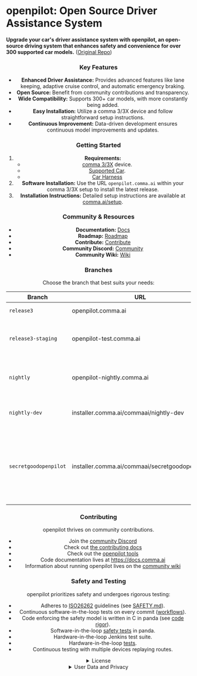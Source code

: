 # openpilot: Open Source Driver Assistance System

**Upgrade your car's driver assistance system with openpilot, an open-source driving system that enhances safety and convenience for over 300 supported car models.**  ([Original Repo](https://github.com/commaai/openpilot))

<div align="center" style="text-align: center;">

### Key Features

*   **Enhanced Driver Assistance:** Provides advanced features like lane keeping, adaptive cruise control, and automatic emergency braking.
*   **Open Source:**  Benefit from community contributions and transparency.
*   **Wide Compatibility:** Supports 300+ car models, with more constantly being added.
*   **Easy Installation:** Utilize a comma 3/3X device and follow straightforward setup instructions.
*   **Continuous Improvement:** Data-driven development ensures continuous model improvements and updates.

### Getting Started

1.  **Requirements:**
    *   [comma 3/3X](https://comma.ai/shop/comma-3x) device.
    *   [Supported Car](docs/CARS.md).
    *   [Car Harness](https://comma.ai/shop/car-harness)
2.  **Software Installation:** Use the URL `openpilot.comma.ai` within your comma 3/3X setup to install the latest release.
3.  **Installation Instructions:** Detailed setup instructions are available at [comma.ai/setup](https://comma.ai/setup).

### Community & Resources

*   **Documentation:** [Docs](https://docs.comma.ai)
*   **Roadmap:** [Roadmap](https://docs.comma.ai/contributing/roadmap/)
*   **Contribute:** [Contribute](https://github.com/commaai/openpilot/blob/master/docs/CONTRIBUTING.md)
*   **Community Discord:** [Community](https://discord.comma.ai)
*   **Community Wiki:** [Wiki](https://github.com/commaai/openpilot/wiki)

### Branches

Choose the branch that best suits your needs:

| Branch           | URL                        | Description                                                                         |
|------------------|----------------------------|-------------------------------------------------------------------------------------|
| `release3`         | openpilot.comma.ai         | Release branch.                                                                    |
| `release3-staging` | openpilot-test.comma.ai    | Staging branch for early access to new releases.                                  |
| `nightly`          | openpilot-nightly.comma.ai | Bleeding edge development branch (unstable).                                         |
| `nightly-dev`      | installer.comma.ai/commaai/nightly-dev | Experimental development features for some cars.      |
| `secretgoodopenpilot` | installer.comma.ai/commaai/secretgoodopenpilot | Preview branch from the autonomy team where new driving models get merged earlier than master. |


### Contributing

openpilot thrives on community contributions.

*   Join the [community Discord](https://discord.comma.ai)
*   Check out [the contributing docs](docs/CONTRIBUTING.md)
*   Check out the [openpilot tools](tools/)
*   Code documentation lives at https://docs.comma.ai
*   Information about running openpilot lives on the [community wiki](https://github.com/commaai/openpilot/wiki)

### Safety and Testing

openpilot prioritizes safety and undergoes rigorous testing:

*   Adheres to [ISO26262](https://en.wikipedia.org/wiki/ISO_26262) guidelines (see [SAFETY.md](docs/SAFETY.md)).
*   Continuous software-in-the-loop tests on every commit ([workflows](.github/workflows/selfdrive_tests.yaml)).
*   Code enforcing the safety model is written in C in panda (see [code rigor](https://github.com/commaai/panda#code-rigor)).
*   Software-in-the-loop [safety tests](https://github.com/commaai/panda/tree/master/tests/safety) in panda.
*   Hardware-in-the-loop Jenkins test suite.
*   Hardware-in-the-loop [tests](https://github.com/commaai/panda/blob/master/Jenkinsfile).
*   Continuous testing with multiple devices replaying routes.

<details>
<summary>License</summary>

Released under the MIT License.
</details>

<details>
<summary>User Data and Privacy</summary>

By default, openpilot uploads driving data for model improvement.  Users can disable data collection. See [Privacy Policy](https://comma.ai/privacy).
</details>